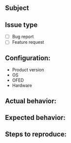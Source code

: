 ## Subject

## Issue type
- [ ] Bug report
- [ ] Feature request

## Configuration:
* Product version
* OS
* OFED
* Hardware

## Actual behavior:

## Expected behavior:

## Steps to reproduce:
